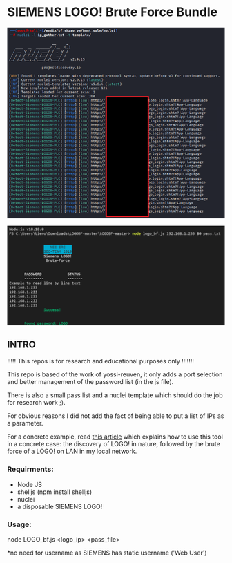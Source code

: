 # SIEMENS LOGO! Brute Force Bundle

![alt text](https://raw.githubusercontent.com/biero-el-corridor/LOGO_BRUTE_FORCE_BUNBLE/master/picture/nuclei_result.png)

![alt text](https://raw.githubusercontent.com/biero-el-corridor/LOGO_BRUTE_FORCE_BUNBLE/master/picture/LOGO_Bruteforce.png)

## INTRO 
!!!!!  This repos is for research and educational purposes only !!!!!!!

This repo is based of the work of yossi-reuven, it only adds a port selection and better management of the password list (in the js file).

There is also a small pass list and a nuclei template which should do the job for research work ;).

For obvious reasons I did not add the fact of being able to put a list of IPs as a parameter.

For a concrete example, read [this article](https://medium.com/@biero-llagas/hunt-and-bruteforce-plc-simens-logo-225bad0088db) which explains how to use this tool in a concrete case: the discovery of LOGO! in nature, followed by the brute force of a LOGO! on LAN in my local network.


### Requirments: 
- Node JS 
- shelljs (npm install shelljs)   
- nuclei
- a disposable SIEMENS LOGO! 
### Usage: 
node LOGO_bf.js  <logo_ip> <port> <pass_file>
  
*no need for username as SIEMENS has static username ('Web User')

